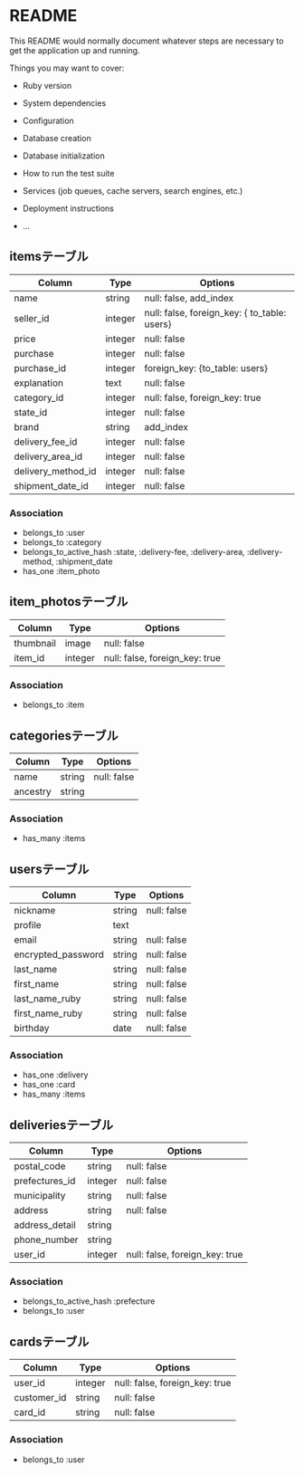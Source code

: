 # README

This README would normally document whatever steps are necessary to get the
application up and running.

Things you may want to cover:

* Ruby version

* System dependencies

* Configuration

* Database creation

* Database initialization

* How to run the test suite

* Services (job queues, cache servers, search engines, etc.)

* Deployment instructions

* ...

## itemsテーブル

|Column|Type|Options|
|------|----|-------|
|name|string|null: false, add_index|
|seller_id|integer|null: false, foreign_key: { to_table: users}|
|price|integer|null: false|
|purchase|integer|null: false|
|purchase_id|integer|foreign_key: {to_table: users}|
|explanation|text|null: false|
|category_id|integer|null: false, foreign_key: true|
|state_id|integer|null: false|
|brand|string|add_index|
|delivery_fee_id|integer|null: false|
|delivery_area_id|integer|null: false|
|delivery_method_id|integer|null: false|
|shipment_date_id|integer|null: false|

### Association
- belongs_to :user
- belongs_to :category
- belongs_to_active_hash :state, :delivery-fee, :delivery-area, :delivery-method, :shipment_date
- has_one :item_photo

## item_photosテーブル

|Column|Type|Options|
|------|----|-------|
|thumbnail|image|null: false|
|item_id|integer|null: false, foreign_key: true|

### Association
- belongs_to :item

## categoriesテーブル

|Column|Type|Options|
|------|----|-------|
|name|string|null: false|
|ancestry|string||

### Association
- has_many :items

## usersテーブル

|Column|Type|Options|
|------|----|-------|
|nickname|string|null: false|
|profile|text||
|email|string|null: false|
|encrypted_password|string|null: false|
|last_name|string|null: false|
|first_name|string|null: false|
|last_name_ruby|string|null: false
|first_name_ruby|string|null: false|
|birthday|date|null: false|

### Association
- has_one :delivery
- has_one :card
- has_many :items

## deliveriesテーブル

|Column|Type|Options|
|------|----|-------|
|postal_code|string|null: false|
|prefectures_id|integer|null: false|
|municipality|string|null: false|
|address|string|null: false|
|address_detail|string||
|phone_number|string||
|user_id|integer|null: false, foreign_key: true|

### Association
- belongs_to_active_hash :prefecture
- belongs_to :user

## cardsテーブル

|Column|Type|Options|
|------|----|-------|
|user_id|integer|null: false, foreign_key: true|
|customer_id|string|null: false|
|card_id|string|null: false|

### Association
- belongs_to :user